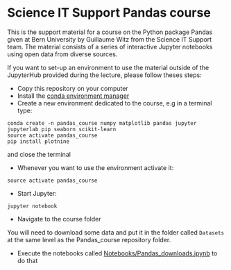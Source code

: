 # Science IT Support Pandas course 

This is the support material for a course on the Python package Pandas given at Bern University by Guillaume Witz from the Science IT Support team. The material consists of a series of interactive Jupyter notebooks using open data from diverse sources.

If you want to set-up an environment to use the material outside of the JupyterHub provided during the lecture, please follow theses steps:
- Copy this repository on your computer
- Install the [conda environment manager](https://conda.io/projects/conda/en/latest/user-guide/install/index.html)
- Create a new environment dedicated to the course, e.g in a terminal type:
```
conda create -n pandas_course numpy matplotlib pandas jupyter jupyterlab pip seaborn scikit-learn
source activate pandas_course
pip install plotnine
```
and close the terminal
- Whenever you want to use the environment activate it:
```
source activate pandas_course
```
- Start Jupyter:
```
jupyter notebook
```
- Navigate to the course folder

You will need to download some data and put it in the folder called ```Datasets``` at the same level as the Pandas_course repository folder.
- Execute the notebooks called [Notebooks/Pandas_downloads.ipynb](Pandas_downloads.ipynb) to do that

